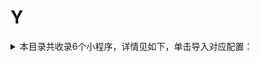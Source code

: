 # Y
<details>
<summary>
本目录共收录6个小程序，详情见如下，单击导入对应配置：
</summary>

- [一点点](https://quantumult.app/x/open-app/add-resource?remote-resource=%7B%22rewrite_remote%22%3A%20%5B%22https%3A%2F%2Fraw.githubusercontent.com%2Fzirawell%2FR-Store%2Fmain%2FRule%2FQuanX%2FAdblock%2FApplet%2FWechat%2FY%2F%E4%B8%80%E7%82%B9%E7%82%B9%2Frewrite%2Fydd.conf%2C%20tag%3D%E4%B8%80%E7%82%B9%E7%82%B9%22%5D%7D)
- [印享星](https://quantumult.app/x/open-app/add-resource?remote-resource=%7B%22rewrite_remote%22%3A%20%5B%22https%3A%2F%2Fraw.githubusercontent.com%2Fzirawell%2FR-Store%2Fmain%2FRule%2FQuanX%2FAdblock%2FApplet%2FWechat%2FY%2F%E5%8D%B0%E4%BA%AB%E6%98%9F%2Frewrite%2Fyxx.conf%2C%20tag%3D%E5%8D%B0%E4%BA%AB%E6%98%9F%22%5D%7D)
- [易捷加油](https://quantumult.app/x/open-app/add-resource?remote-resource=%7B%22rewrite_remote%22%3A%20%5B%22https%3A%2F%2Fraw.githubusercontent.com%2Fzirawell%2FR-Store%2Fmain%2FRule%2FQuanX%2FAdblock%2FApplet%2FWechat%2FY%2F%E6%98%93%E6%8D%B7%E5%8A%A0%E6%B2%B9%2Frewrite%2Fejoy.conf%2C%20tag%3D%E6%98%93%E6%8D%B7%E5%8A%A0%E6%B2%B9%22%5D%7D)
- [永辉生活](https://quantumult.app/x/open-app/add-resource?remote-resource=%7B%22rewrite_remote%22%3A%20%5B%22https%3A%2F%2Fraw.githubusercontent.com%2Fzirawell%2FR-Store%2Fmain%2FRule%2FQuanX%2FAdblock%2FApplet%2FWechat%2FY%2F%E6%B0%B8%E8%BE%89%E7%94%9F%E6%B4%BB%2Frewrite%2Fyonghui.conf%2C%20tag%3D%E6%B0%B8%E8%BE%89%E7%94%9F%E6%B4%BB%22%5D%7D)
- [羊城通](https://quantumult.app/x/open-app/add-resource?remote-resource=%7B%22rewrite_remote%22%3A%20%5B%22https%3A%2F%2Fraw.githubusercontent.com%2Fzirawell%2FR-Store%2Fmain%2FRule%2FQuanX%2FAdblock%2FApplet%2FWechat%2FY%2F%E7%BE%8A%E5%9F%8E%E9%80%9A%2Frewrite%2Fyct.conf%2C%20tag%3D%E7%BE%8A%E5%9F%8E%E9%80%9A%22%5D%7D)
- [韵达快递](https://quantumult.app/x/open-app/add-resource?remote-resource=%7B%22rewrite_remote%22%3A%20%5B%22https%3A%2F%2Fraw.githubusercontent.com%2Fzirawell%2FR-Store%2Fmain%2FRule%2FQuanX%2FAdblock%2FApplet%2FWechat%2FY%2F%E9%9F%B5%E8%BE%BE%E5%BF%AB%E9%80%92%2Frewrite%2Fyunda.conf%2C%20tag%3D%E9%9F%B5%E8%BE%BE%E5%BF%AB%E9%80%92%22%5D%7D)

</details>